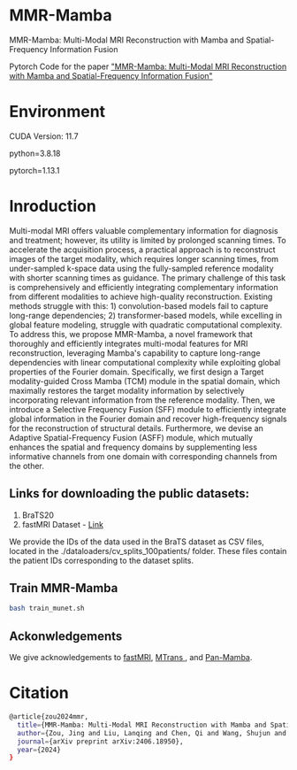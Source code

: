 # MMR-Mamba
MMR-Mamba: Multi-Modal MRI Reconstruction with Mamba and Spatial-Frequency Information Fusion

Pytorch Code for the paper ["MMR-Mamba: Multi-Modal MRI Reconstruction with Mamba and Spatial-Frequency Information Fusion"](https://arxiv.org/abs/2406.18950)


# Environment

CUDA Version: 11.7

python=3.8.18 

pytorch=1.13.1

# Inroduction

Multi-modal MRI offers valuable complementary information for diagnosis and treatment; however, its utility is limited by prolonged scanning times. To accelerate the acquisition process, a practical approach is to reconstruct images of the target modality, which requires longer scanning times, from under-sampled k-space data using the fully-sampled reference modality with shorter scanning times as guidance. The primary challenge of this task is comprehensively and efficiently integrating complementary information from different modalities to achieve high-quality reconstruction. Existing methods struggle with this: 1) convolution-based models fail to capture long-range dependencies; 2) transformer-based models, while excelling in global feature modeling, struggle with quadratic computational complexity. To address this, we propose MMR-Mamba, a novel framework that thoroughly and efficiently integrates multi-modal features for MRI reconstruction, leveraging Mamba's capability to capture long-range dependencies with linear computational complexity while exploiting global properties of the Fourier domain. Specifically, we first design a Target modality-guided Cross Mamba (TCM) module in the spatial domain, which maximally restores the target modality information by selectively incorporating relevant information from the reference modality. Then, we introduce a Selective Frequency Fusion (SFF) module to efficiently integrate global information in the Fourier domain and recover high-frequency signals for the reconstruction of structural details. Furthermore, we devise an Adaptive Spatial-Frequency Fusion (ASFF) module, which mutually enhances the spatial and frequency domains by supplementing less informative channels from one domain with corresponding channels from the other.


## Links for downloading the public datasets:

1) BraTS20 
2) fastMRI Dataset - <a href="https://fastmri.med.nyu.edu/"> Link </a>

We provide the IDs of the data used in the BraTS dataset as CSV files, located in the ./dataloaders/cv_splits_100patients/ folder. These files contain the patient IDs corresponding to the dataset splits.

## Train MMR-Mamba
```bash 
bash train_munet.sh
```

## Ackonwledgements

We give acknowledgements to [fastMRI](https://github.com/facebookresearch/fastMRI), [MTrans
](https://github.com/chunmeifeng/MTrans), and [Pan-Mamba](https://github.com/alexhe101/Pan-Mamba).


# Citation
```bash
@article{zou2024mmr,
  title={MMR-Mamba: Multi-Modal MRI Reconstruction with Mamba and Spatial-Frequency Information Fusion},
  author={Zou, Jing and Liu, Lanqing and Chen, Qi and Wang, Shujun and Hu, Zhanli and Xing, Xiaohan and Qin, Jing},
  journal={arXiv preprint arXiv:2406.18950},
  year={2024}
}
```
